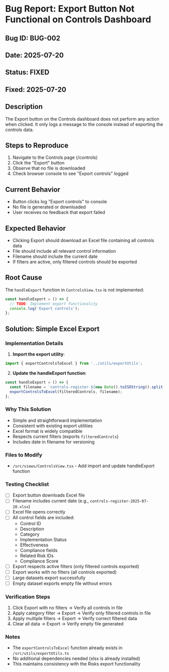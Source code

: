 # Bug Report: Export Button Not Functional on Controls Dashboard

## Bug ID: BUG-002
## Date: 2025-07-20
## Status: FIXED
## Fixed: 2025-07-20

## Description
The Export button on the Controls dashboard does not perform any action when clicked. It only logs a message to the console instead of exporting the controls data.

## Steps to Reproduce
1. Navigate to the Controls page (/controls)
2. Click the "Export" button
3. Observe that no file is downloaded
4. Check browser console to see "Export controls" logged

## Current Behavior
- Button clicks log "Export controls" to console
- No file is generated or downloaded
- User receives no feedback that export failed

## Expected Behavior
- Clicking Export should download an Excel file containing all controls data
- File should include all relevant control information
- Filename should include the current date
- If filters are active, only filtered controls should be exported

## Root Cause
The `handleExport` function in `ControlsView.tsx` is not implemented:

```typescript
const handleExport = () => {
  // TODO: Implement export functionality
  console.log('Export controls');
};
```

## Solution: Simple Excel Export

### Implementation Details

1. **Import the export utility**:
```typescript
import { exportControlsToExcel } from '../utils/exportUtils';
```

2. **Update the handleExport function**:
```typescript
const handleExport = () => {
  const filename = `controls-register-${new Date().toISOString().split('T')[0]}.xlsx`;
  exportControlsToExcel(filteredControls, filename);
};
```

### Why This Solution
- Simple and straightforward implementation
- Consistent with existing export utilities
- Excel format is widely compatible
- Respects current filters (exports `filteredControls`)
- Includes date in filename for versioning

### Files to Modify
- `/src/views/ControlsView.tsx` - Add import and update handleExport function

### Testing Checklist
- [ ] Export button downloads Excel file
- [ ] Filename includes current date (e.g., `controls-register-2025-07-20.xlsx`)
- [ ] Excel file opens correctly
- [ ] All control fields are included:
  - Control ID
  - Description
  - Category
  - Implementation Status
  - Effectiveness
  - Compliance fields
  - Related Risk IDs
  - Compliance Score
- [ ] Export respects active filters (only filtered controls exported)
- [ ] Export works with no filters (all controls exported)
- [ ] Large datasets export successfully
- [ ] Empty dataset exports empty file without errors

### Verification Steps
1. Click Export with no filters → Verify all controls in file
2. Apply category filter → Export → Verify only filtered controls in file
3. Apply multiple filters → Export → Verify correct filtered data
4. Clear all data → Export → Verify empty file generated

### Notes
- The `exportControlsToExcel` function already exists in `/src/utils/exportUtils.ts`
- No additional dependencies needed (xlsx is already installed)
- This maintains consistency with the Risks export functionality